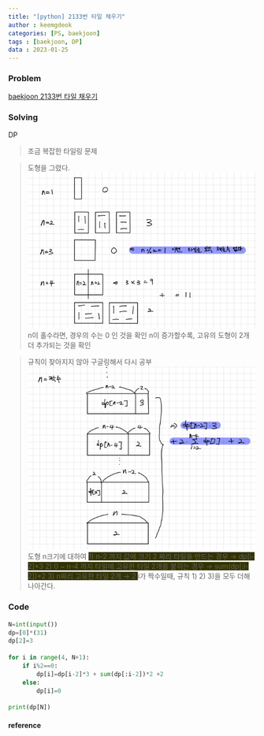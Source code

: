 ```yaml
---
title: "[python] 2133번 타일 채우기"
author : keemgdeok
categories: [PS, baekjoon]
tags : [baekjoon, DP]
data : 2023-01-25
---
```



### Problem
[baekjoon 2133번 타일 채우기](https://www.acmicpc.net/problem/2133)


### Solving 
DP
> 조금 복잡한 타일링 문제

> 도형을 그렸다.
![2133-1](/assets/img/2133-1.png)
> n이 홀수라면, 경우의 수는 0 인 것을 확인
> n이 증가할수록, 고유의 도형이 2개 더 추가되는 것을 확인
> 

> 규칙이 찾아지지 않아 구글링해서 다시 공부
![2133-2](/assets/img/2133-2.png)
도형 n크기에 대하여
><span style="background-color:#333300">1\) n-2 까지 값에 크기 2 짜리 타일을 만드는 경우 → dp[i-2]*3  </span>
><span style="background-color:#333300">2\) 0 ~ n-4 까지 타일에 고유한 타일 2개를 붙히는 경우 → sum(dp[:i-2])*2  </span>
><span style="background-color:#333300">3\) n짜리 고유한 타일 2개 → 2  </span>
i가 짝수일때, 규칙 1\) 2\) 3\)을 모두 더해 나아간다.
  

### Code
```py
N=int(input())
dp=[0]*(31)
dp[2]=3

for i in range(4, N+1):
    if i%2==0:
        dp[i]=dp[i-2]*3 + sum(dp[:i-2])*2 +2
    else:
        dp[i]=0

print(dp[N])

```


#### reference

